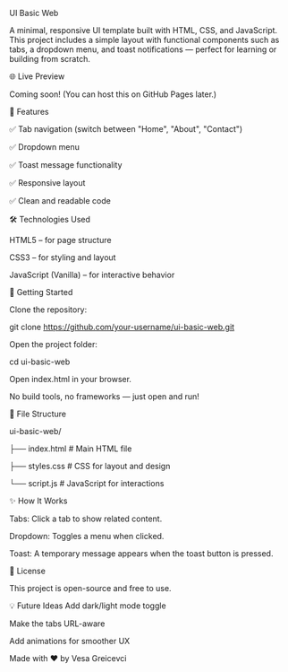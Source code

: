 UI Basic Web

A minimal, responsive UI template built with HTML, CSS, and JavaScript. This project includes a simple layout with functional components such as tabs, a dropdown menu, and toast notifications — perfect for learning or building from scratch.


🌐 Live Preview

Coming soon! (You can host this on GitHub Pages later.)


📁 Features

✅ Tab navigation (switch between "Home", "About", "Contact")

✅ Dropdown menu

✅ Toast message functionality

✅ Responsive layout

✅ Clean and readable code


🛠️ Technologies Used

HTML5 – for page structure

CSS3 – for styling and layout

JavaScript (Vanilla) – for interactive behavior


🚀 Getting Started

Clone the repository:

git clone https://github.com/your-username/ui-basic-web.git

Open the project folder:

cd ui-basic-web

Open index.html in your browser.

No build tools, no frameworks — just open and run!


📂 File Structure

ui-basic-web/

├── index.html       # Main HTML file

├── styles.css       # CSS for layout and design

└── script.js        # JavaScript for interactions


✨ How It Works

Tabs: Click a tab to show related content.

Dropdown: Toggles a menu when clicked.

Toast: A temporary message appears when the toast button is pressed.


📌 License

This project is open-source and free to use.

💡 Future Ideas
Add dark/light mode toggle

Make the tabs URL-aware

Add animations for smoother UX

Made with ❤️ by Vesa Greicevci
